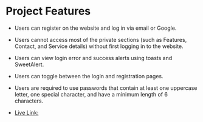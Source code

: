 

# Project Features #


  * Users can register on the website and log in via email or Google.

  * Users cannot access most of the private sections (such as Features, Contact, and Service details) without   first logging in to the website.

  * Users can view login error and success alerts using toasts and SweetAlert.

  * Users can toggle between the login and registration pages.

  * Users are required to use passwords that contain at least one uppercase letter, one special character, and have a minimum length of 6 characters.

  
- [Live Link:](https://social-event-a8.web.app/) 
